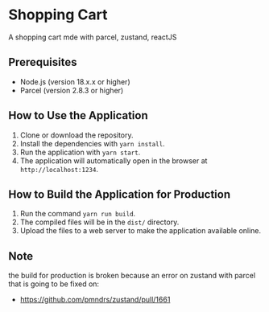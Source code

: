 # Shopping Cart

A shopping cart mde with parcel, zustand, reactJS

## Prerequisites

- Node.js (version 18.x.x or higher)
- Parcel (version 2.8.3 or higher)

## How to Use the Application

1. Clone or download the repository.
2. Install the dependencies with `yarn install`.
3. Run the application with `yarn start`.
4. The application will automatically open in the browser at `http://localhost:1234`.

## How to Build the Application for Production

1. Run the command `yarn run build`.
2. The compiled files will be in the `dist/` directory.
3. Upload the files to a web server to make the application available online.

## Note
the build for production is broken because an error on zustand with parcel that is going to be fixed on:
- https://github.com/pmndrs/zustand/pull/1661